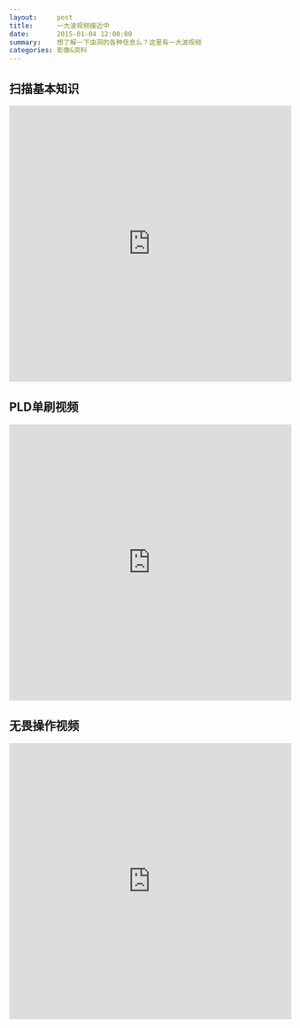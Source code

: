 ```yaml
---
layout:     post
title:      一大波视频接近中
date:       2015-01-04 12:00:00
summary:    想了解一下虫洞的各种信息么？这里有一大波视频
categories: 影像&资料
---
```


## 扫描基本知识

<iframe height=498 width=510 src="http://player.youku.com/embed/XODY5MjQ3NzQ4" frameborder=0 allowfullscreen></iframe>

## PLD单刷视频

<iframe height=498 width=510 src="http://player.youku.com/embed/XODY5MzE3NzMy" frameborder=0 allowfullscreen></iframe>

## 无畏操作视频

<iframe height=498 width=510 src="http://player.youku.com/embed/XODY5NzY3NzA0" frameborder=0 allowfullscreen></iframe>
